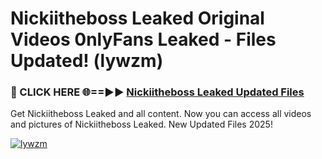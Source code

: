 # Nickiitheboss Leaked Original Videos 0nlyFans Leaked - Files Updated! (lywzm)

<h3>🔴 CLICK HERE 🌐==►► <a href="https://tinyurl.com/ehrbuxhb" rel="nofollow">Nickiitheboss Leaked Updated Files</a></h3>

Get Nickiitheboss Leaked and all content. Now you can access all videos and pictures of Nickiitheboss Leaked. New Updated Files 2025!

[![lywzm](https://i.imgur.com/lVYEuWS.gif)](https://tinyurl.com/ehrbuxhb)
